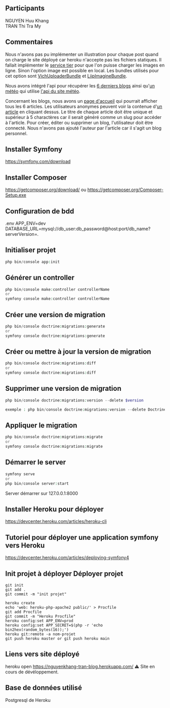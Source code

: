 ## Participants 
NGUYEN Huu Khang  
TRAN Thi Tra My  

## Commentaires
Nous n'avons pas pu implémenter un illustration pour chaque post quand on charge le site déployé car heroku n'accepte pas les fichiers statiques. Il fallait implémenter le [service tier](https://devcenter.heroku.com/articles/s3) pour que l'on puisse charger les images en ligne. Sinon l'option image est possible en local. Les bundles utilisés pour cet option sont [VichUploaderBundle](https://github.com/dustin10/VichUploaderBundle) et [LiipImagineBundle](https://github.com/liip/LiipImagineBundle).

Nous avons intégré l'api pour récupérer les [6 derniers blogs](https://nguyenkhang-tran-blog.herokuapp.com/api/posts) ainsi qu'[un météo](https://nguyenkhang-tran-blog.herokuapp.com/api/weather) qui utilise [l'api du site météo](https://openweathermap.org/api).

Concernant les blogs, nous avons un [page d'accueil](https://nguyenkhang-tran-blog.herokuapp.com/) qui pourrait afficher tous les 6 articles. Les utilisateurs anonymes peuvent voir la contenue d'[un article](https://nguyenkhang-tran-blog.herokuapp.com/post/boeuf-luc-lac) en cliquant dessus. Le titre de chaque article doit être unique et supérieur à 5 charactères car il serait généré comme un slug pour accéder à l'article. Pour créer, éditer ou supprimer un blog, l'utilisateur doit être connecté. Nous n'avons pas ajouté l'auteur par l'article car il s'agit un blog personnel. 

## Installer Symfony
https://symfony.com/download

## Installer Composer 
https://getcomposer.org/download/ 
ou
https://getcomposer.org/Composer-Setup.exe


## Configuration de bdd
.env
APP_ENV=dev
DATABASE_URL=mysql://db_user:db_password@host:port/db_name?serverVersion=*.*

## Initialiser projet 
```PHP
php bin/console app:init
```

## Générer un controller
```PHP
php bin/console make:controller controllerName
or
symfony console make:controller controllerName
```

## Créer une version de migration
```PHP
php bin/console doctrine:migrations:generate
or
symfony console doctrine:migrations:generate
```

## Créer ou mettre à jour la version de migration
```PHP
php bin/console doctrine:migrations:diff
or
symfony console doctrine:migrations:diff
```

## Supprimer une version de migration
```PHP
php bin/console doctrine:migrations:version --delete $version

exemple : php bin/console doctrine:migrations:version --delete DoctrineMigrations\Version20201229214259  
```


## Appliquer le migration
```PHP
php bin/console doctrine:migrations:migrate
or
symfony console doctrine:migrations:migrate
```

## Démarrer le server
```PHP
symfony serve
or
php bin/console server:start
```
Server démarrer sur 127.0.0.1:8000

## Installer Heroku pour déployer
https://devcenter.heroku.com/articles/heroku-cli

## Tutoriel pour déployer une application symfony vers Heroku
https://devcenter.heroku.com/articles/deploying-symfony4

## Init projet à déployer Déployer projet
```GIT
git init
git add .
git commit -m "init projet"

heroku create
echo 'web: heroku-php-apache2 public/' > Procfile
git add Procfile
git commit -m "Heroku Procfile"
heroku config:set APP_ENV=prod
heroku config:set APP_SECRET=$(php -r 'echo bin2hex(random_bytes(16));')
heroku git:remote -a nom-projet
git push heroku master or git push heroku main
```
##

## Liens vers site déployé
heroku open
https://nguyenkhang-tran-blog.herokuapp.com/
:warning: Site en cours de dévéloppement.

## Base de données utilisé 
Postgresql de Heroku
